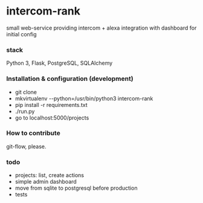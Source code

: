 # intercom-rank
small web-service providing intercom + alexa integration
with dashboard for initial config

### stack
Python 3, Flask, PostgreSQL, SQLAlchemy

### Installation & configuration (development)
- git clone
- mkvirtualenv --python=/usr/bin/python3 intercom-rank
- pip install -r requirements.txt
- ./run.py
- go to localhost:5000/projects

### How to contribute
git-flow, please.

### todo
- projects: list, create actions
- simple admin dashboard
- move from sqlite to postgresql before production
- tests